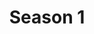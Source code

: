---
title: Season 1
version: 1.13.x
seed: tumblesmp
dateStarted: 12-03-2019
members:
  - member: tumblegamer
    playlist: null
  - member: Bootista
  - member: InfaReQt
    playlist: null
  - member: Triple_Craft_2
  - member: triple_craft
  - member: jacob50505
  - member: DrBatmanWho
    playlist: null
  - member: i_am_Choi_Boy
  - member: wolfyblox589
  - member: GreyWolf92
    playlist: null

---